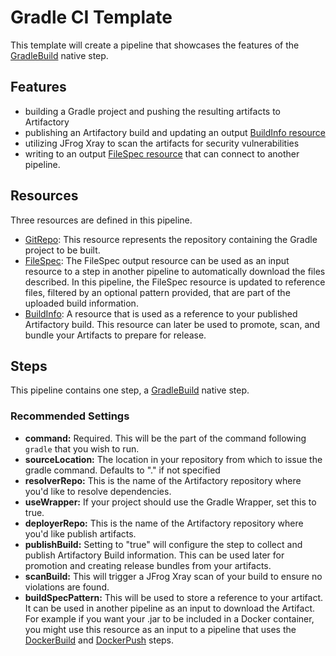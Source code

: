 # Gradle CI Template
This template will create a pipeline that showcases the features of the [GradleBuild](https://www.jfrog.com/confluence/display/JFROG/GradleBuild) native step.

## Features
- building a Gradle project and pushing the resulting artifacts to Artifactory
- publishing an Artifactory build and updating an output [BuildInfo resource](https://www.jfrog.com/confluence/display/JFROG/BuildInfo)
- utilizing JFrog Xray to scan the artifacts for security vulnerabilities
- writing to an output [FileSpec resource](https://www.jfrog.com/confluence/display/JFROG/FileSpec) that can connect to another pipeline.

## Resources
Three resources are defined in this pipeline.
* [GitRepo](https://www.jfrog.com/confluence/display/JFROG/GitRepo): This resource represents the repository containing the Gradle project to be built.
* [FileSpec](https://www.jfrog.com/confluence/display/JFROG/FileSpec): The FileSpec output resource can be used as an input resource to a step in another pipeline to automatically download the files described. In this pipeline, the FileSpec resource is updated to reference files, filtered by an optional pattern provided, that are part of the uploaded build information.
* [BuildInfo](https://www.jfrog.com/confluence/display/JFROG/BuildInfo): A resource that is used as a reference to your published Artifactory build. This resource can later be used to promote, scan, and bundle your Artifacts to prepare for release.


## Steps
This pipeline contains one step, a [GradleBuild](https://www.jfrog.com/confluence/display/JFROG/GradleBuild) native step.

### Recommended Settings
- **command:** Required. This will be the part of the command following `gradle` that you wish to run.
- **sourceLocation:** The location in your repository from which to issue the gradle command. Defaults to "." if not specified
- **resolverRepo:** This is the name of the Artifactory repository where you'd like to resolve dependencies.
- **useWrapper:** If your project should use the Gradle Wrapper, set this to true.
- **deployerRepo:** This is the name of the Artifactory repository where you'd like publish artifacts.
- **publishBuild:** Setting to "true" will configure the step to collect and publish Artifactory Build information. This can be used later for promotion and creating release bundles from your artifacts.
- **scanBuild:** This will trigger a JFrog Xray scan of your build to ensure no violations are found.
- **buildSpecPattern:** This will be used to store a reference to your artifact. It can be used in another pipeline as an input to download the Artifact. For example if you want your .jar to be included in a Docker container, you might use this resource as an input to a pipeline that uses the [DockerBuild](https://www.jfrog.com/confluence/display/JFROG/DockerBuild) and [DockerPush](https://www.jfrog.com/confluence/display/JFROG/DockerPush) steps.
